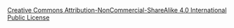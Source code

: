 [Creative Commons Attribution-NonCommercial-ShareAlike 4.0 International Public License](https://creativecommons.org/licenses/by-nc-sa/4.0/legalcode)
